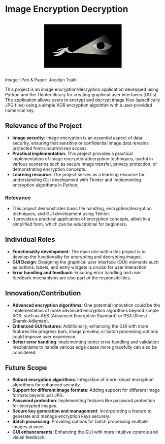 # Image Encryption Decryption  

<p align="center">
  <img width=50% height=40% src="enc.gif" />  
    
  Image : Pen & Paper: Jocelyn Tsaih

</p>

This project is an image encryption/decryption application developed using Python and the Tkinter library for creating graphical user interfaces (GUIs). The application allows users to encrypt and decrypt image files (specifically JPG files) using a simple XOR encryption algorithm with a user-provided numerical key.

## Relevance of the Project

- **Image security**: Image encryption is an essential aspect of data security, ensuring that sensitive or confidential image data remains protected from unauthorized access.
- **Practical implementation**: This project provides a practical implementation of image encryption/decryption techniques, useful in various scenarios such as secure image transfer, privacy protection, or demonstrating encryption concepts.
- **Learning resource**: The project serves as a learning resource for understanding GUI development with Tkinter and implementing encryption algorithms in Python.

### Relevance

- This project demonstrates basic file handling, encryption/decryption techniques, and GUI development using Tkinter.
- It provides a practical application of encryption concepts, albeit in a simplified form, which can be educational for beginners.

## Individual Roles

- **Functionality development**: The main role within this project is to develop the functionality for encrypting and decrypting images.
- **GUI Design**: Designing the graphical user interface (GUI) elements such as buttons, labels, and entry widgets is crucial for user interaction.
- **Error handling and feedback**: Ensuring error handling and user feedback mechanisms are also part of the responsibilities.

## Innovation/Contribution

- **Advanced encryption algorithms**: One potential innovation could be the implementation of more advanced encryption algorithms beyond simple XOR, such as AES (Advanced Encryption Standard) or RSA (Rivest-Shamir-Adleman).
- **Enhanced GUI features**: Additionally, enhancing the GUI with more features like progress bars, image preview, or batch processing options could improve user experience.
- **Better error handling**: Implementing better error handling and validation mechanisms to handle various edge cases more gracefully can also be considered.

## Future Scope

- **Robust encryption algorithms**: Integration of more robust encryption algorithms for enhanced security.
- **Support for different image formats**: Adding support for different image formats beyond just JPG.
- **Password protection**: Implementing features like password protection for encrypted images.
- **Secure key generation and management**: Incorporating a feature to generate and manage encryption keys securely.
- **Batch processing**: Providing options for batch processing multiple images at once.
- **GUI enhancements**: Enhancing the GUI with more intuitive controls and visual feedback.

<!-- Here's a breakdown of the code:

1. `from tkinter import *`: This line imports all the available classes, functions, and constants from the Tkinter library. It's a common practice to import everything from Tkinter when working with GUIs.

2. `from tkinter import filedialog`: This line specifically imports the `filedialog` module from Tkinter. This module provides functions for creating file dialog boxes, which allow the user to select files or directories from their file system.

3. `root = Tk()`: This line creates the main window of the application. `Tk()` is a class in Tkinter that represents the main window.

4. `root.geometry("300x200")`: This line sets the initial size of the main window to 300 pixels wide and 200 pixels tall.

5. `root.title("Image Encryptor/Decryptor")`: This line sets the title of the main window to "Image Encryptor/Decryptor".

6. `def encrypt_image()`: This function is responsible for encrypting an image. However, it doesn't contain the actual encryption logic. Instead, it calls the `perform_encryption()` function with the argument True.

7. `def decrypt_image()`: This function is responsible for decrypting an image. Similar to the `encrypt_image()` function, it doesn't contain the actual decryption logic. Instead, it calls the `perform_encryption()` function with the argument False.

8. `file_path = filedialog.askopenfilename(filetypes=[('JPG files', '*.jpg')])`: This line opens a file dialog box that allows the user to select a JPG image file from their file system. The selected file path is stored in the `file_path` variable.

9. `if file_path:`: This checks if a file path was selected. If a file path was selected, the code inside the `try` block will execute.

10. `key = int(key_entry.get())`: This line retrieves the encryption/decryption key entered by the user in an entry widget (likely a text box) called `key_entry`. The key is converted from a string to an integer using the `int` function.

11. `with open(file_path, 'rb') as file:`: This line opens the selected image file in binary read mode.

12. `image_data = bytearray(file.read())`: This line reads the contents of the image file and stores it in a bytearray called `image_data`.

13. `for index, value in enumerate(image_data)`: This loop iterates over each byte in the `image_data` bytearray, with `index` representing the index of the byte and `value` representing the byte value.

14. `image_data[index] = value ^ key`: This line performs the XOR operation between each byte in `image_data` and the encryption/decryption key. The result is stored back in `image_data` at the same index, effectively encrypting (or decrypting) the byte.

15. `with open(file_path, 'wb') as file:`: This line opens the same image file in binary write mode.

16. `file.write(image_data)`: This line writes the modified (encrypted or decrypted) `image_data` back to the image file, overwriting the original contents.

17. `action = "Encrypted" if is_encrypt else "Decrypted"`: This line sets the `action` variable to either "Encrypted" or "Decrypted" based on the value of the `is_encrypt` parameter passed to the function.

18. `label_status.config(text=f"{action} Successfully")`: This line updates a label widget called `label_status` with the text indicating whether the image was successfully encrypted or decrypted.

19. The `except` blocks handle different types of exceptions that may occur during the encryption/decryption process, such as an invalid key (non-numeric input) or other exceptions. The error messages are displayed in the `label_status` widget.

20. In the `finally` block, `key_entry.delete(0, END)` clears the contents of the `key_entry` widget after the operation is completed, allowing the user to enter a new key for the next operation.
 
Good job.  
You've breached it.  

-->
